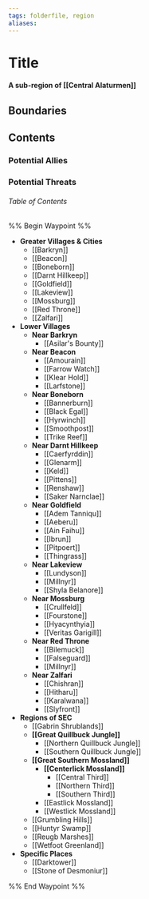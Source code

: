 ```yaml
---
tags: folderfile, region
aliases:
---
```

# Title
#### A sub-region of [[Central Alaturmen]]
## Boundaries
## Contents
### Potential Allies
### Potential Threats
###### Table of Contents
%% Begin Waypoint %%
- **Greater Villages & Cities**
	- [[Barkryn]]
	- [[Beacon]]
	- [[Boneborn]]
	- [[Darnt Hillkeep]]
	- [[Goldfield]]
	- [[Lakeview]]
	- [[Mossburg]]
	- [[Red Throne]]
	- [[Zalfari]]
- **Lower Villages**
	- **Near Barkryn**
		- [[Asilar's Bounty]]
	- **Near Beacon**
		- [[Amourain]]
		- [[Farrow Watch]]
		- [[Klear Hold]]
		- [[Larfstone]]
	- **Near Boneborn**
		- [[Bannerburn]]
		- [[Black Egal]]
		- [[Hyrwinch]]
		- [[Smoothpost]]
		- [[Trike Reef]]
	- **Near Darnt Hillkeep**
		- [[Caerfyrddin]]
		- [[Glenarm]]
		- [[Keld]]
		- [[Pittens]]
		- [[Renshaw]]
		- [[Saker Narnclae]]
	- **Near Goldfield**
		- [[Adem Tanniqu]]
		- [[Aeberu]]
		- [[Ain Faihu]]
		- [[Ibrun]]
		- [[Pitpoert]]
		- [[Thingrass]]
	- **Near Lakeview**
		- [[Lundyson]]
		- [[Millnyr]]
		- [[Shyla Belanore]]
	- **Near Mossburg**
		- [[Crullfeld]]
		- [[Fourstone]]
		- [[Hyacynthyia]]
		- [[Veritas Garigill]]
	- **Near Red Throne**
		- [[Bilemuck]]
		- [[Falseguard]]
		- [[Millnyr]]
	- **Near Zalfari**
		- [[Chishran]]
		- [[Hitharu]]
		- [[Karalwana]]
		- [[Slyfront]]
- **Regions of SEC**
	- [[Gabrin Shrublands]]
	- **[[Great Quillbuck Jungle]]**
		- [[Northern Quillbuck Jungle]]
		- [[Southern Quillbuck Jungle]]
	- **[[Great Southern Mossland]]**
		- **[[Centerlick Mossland]]**
			- [[Central Third]]
			- [[Northern Third]]
			- [[Southern Third]]
		- [[Eastlick Mossland]]
		- [[Westlick Mossland]]
	- [[Grumbling Hills]]
	- [[Huntyr Swamp]]
	- [[Reugb Marshes]]
	- [[Wetfoot Greenland]]
- **Specific Places**
	- [[Darktower]]
	- [[Stone of Desmoniur]]

%% End Waypoint %%
